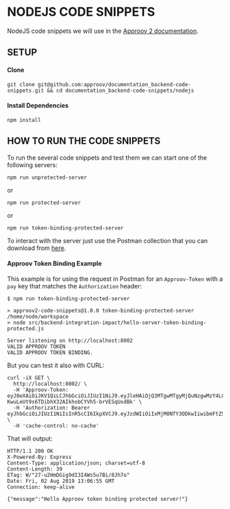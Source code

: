 # NODEJS CODE SNIPPETS

NodeJS code snippets we will use in the [Approov 2 documentation](https://approov.io/docs/).

## SETUP

#### Clone

```
git clone git@github.com:approov/documentation_backend-code-snippets.git && cd documentation_backend-code-snippets/nodejs
```

#### Install Dependencies

```
npm install
```

## HOW TO RUN THE CODE SNIPPETS

To run the several code snippets and test them we can start one of the following servers:

```
npm run unprotected-server
```
or
```
npm run protected-server
```
or
```
npm run token-binding-protected-server
```

To interact with the server just use the Postman collection that you can download from [here](./../api.postman_collection.json).


#### Approov Token Binding Example

This example is for using the request in Postman for an `Approov-Token` with a `pay` key that matches the `Authorization` header:

```
$ npm run token-binding-protected-server

> approov2-code-snippets@1.0.0 token-binding-protected-server /home/node/workspace
> node src/backend-integration-impact/hello-server-token-binding-protected.js

Server listening on http://localhost:8002
VALID APPROOV TOKEN
VALID APPROOV TOKEN BINDING.
```

But you can test it also with CURL:

```
curl -iX GET \
  http://localhost:8002/ \
  -H 'Approov-Token: eyJ0eXAiOiJKV1QiLCJhbGciOiJIUzI1NiJ9.eyJleHAiOjQ3MTgwMTgyMjQuNzgwMzY4LCJwYXkiOiJWUUZGUEpaNjgyYU90eFJNanowa3RDSG15V2VFRWVTTXZYaDF1RDhKM3ZrPSJ9.N-KwuLeUt9s6TDibhX32AIkhobCYVh5-brVESqUxdBk' \
  -H 'Authorization: Bearer eyJhbGciOiJIUzI1NiIsInR5cCI6IkpXVCJ9.eyJzdWIiOiIxMjM0NTY3ODkwIiwibmFtZSI6IkpvaG4gRG9lIiwiaWF0IjoxNTE2MjM5MDIyfQ.SflKxwRJSMeKKF2QT4fwpMeJf36POk6yJV_adQssw5c' \
  -H 'cache-control: no-cache'
```

That will output:

```
HTTP/1.1 200 OK
X-Powered-By: Express
Content-Type: application/json; charset=utf-8
Content-Length: 39
ETag: W/"27-u2HmDGig9dI3I4Ws5u7Bi/8Jh7o"
Date: Fri, 02 Aug 2019 13:06:55 GMT
Connection: keep-alive

{"message":"Hello Approov token binding protected server!"}
```
